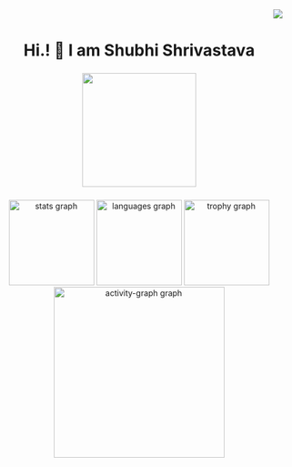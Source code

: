 <div align="right">
  <img src="https://visitor-badge.laobi.icu/badge?page_id=Shubhi102004.Shubhi102004&"  />
</div>

###

<h1 align="center">Hi.! 👋 I am Shubhi Shrivastava</h1>

###

<div align="center">
  <img height="200" src="https://github.com/DrDead0/DrDead0/blob/main/img/banner4.gif"  />
</div>

###

<div align="center">
  <img src="https://github-readme-stats.vercel.app/api?username=Shubhi102004&hide_title=false&hide_rank=false&show_icons=true&include_all_commits=true&count_private=true&disable_animations=false&theme=dracula&locale=en&hide_border=false&order=1" height="150" alt="stats graph"  />
  <img src="https://github-readme-stats.vercel.app/api/top-langs?username=Shubhi102004&locale=en&hide_title=false&layout=compact&card_width=320&langs_count=5&theme=dracula&hide_border=false&order=2" height="150" alt="languages graph"  />
  <img src="https://github-profile-trophy.vercel.app?username=Shubhi102004&theme=dracula&column=-1&row=1&margin-w=8&margin-h=8&no-bg=false&no-frame=false&order=4" height="150" alt="trophy graph"  />
  <img src="https://github-readme-activity-graph.vercel.app/graph?username=Shubhi102004&radius=16&theme=react&area=true&order=5" height="300" alt="activity-graph graph"  />
</div>

###
